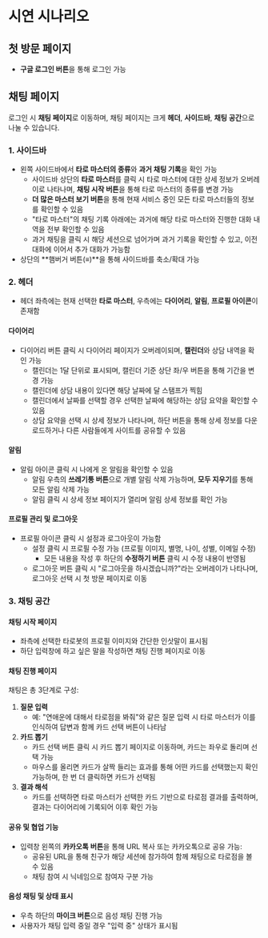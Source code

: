 # 시연 시나리오

## 첫 방문 페이지
- **구글 로그인 버튼**을 통해 로그인 가능

## 채팅 페이지
로그인 시 **채팅 페이지**로 이동하며, 채팅 페이지는 크게 **헤더**, **사이드바**, **채팅 공간**으로 나눌 수 있습니다.

### 1. 사이드바
- 왼쪽 사이드바에서 **타로 마스터의 종류**와 **과거 채팅 기록**을 확인 가능
  - 사이드바 상단의 **타로 마스터**를 클릭 시 타로 마스터에 대한 상세 정보가 오버레이로 나타나며, **채팅 시작 버튼**을 통해 타로 마스터의 종류를 변경 가능
  - **더 많은 마스터 보기 버튼**을 통해 현재 서비스 중인 모든 타로 마스터들의 정보를 확인할 수 있음
  - "타로 마스터"의 채팅 기록 아래에는 과거에 해당 타로 마스터와 진행한 대화 내역을 전부 확인할 수 있음
  - 과거 채팅을 클릭 시 해당 세션으로 넘어가며 과거 기록을 확인할 수 있고, 이전 대화에 이어서 추가 대화가 가능함
- 상단의 **햄버거 버튼(≡)**을 통해 사이드바를 축소/확대 가능

### 2. 헤더
- 헤더 좌측에는 현재 선택한 **타로 마스터**, 우측에는 **다이어리**, **알림**, **프로필 아이콘**이 존재함

#### 다이어리
- 다이어리 버튼 클릭 시 다이어리 페이지가 오버레이되며, **캘린더**와 상담 내역을 확인 가능
  - 캘린더는 1달 단위로 표시되며, 캘린더 기준 상단 좌/우 버튼을 통해 기간을 변경 가능
  - 캘린더에 상담 내용이 있다면 해당 날짜에 달 스탬프가 찍힘
  - 캘린더에서 날짜를 선택할 경우 선택한 날짜에 해당하는 상담 요약을 확인할 수 있음
  - 상담 요약을 선택 시 상세 정보가 나타나며, 하단 버튼을 통해 상세 정보를 다운로드하거나 다른 사람들에게 사이트를 공유할 수 있음

#### 알림
- 알림 아이콘 클릭 시 나에게 온 알림을 확인할 수 있음
  - 알림 우측의 **쓰레기통 버튼**으로 개별 알림 삭제 가능하며, **모두 지우기**를 통해 모든 알림 삭제 가능
  - 알림 클릭 시 상세 정보 페이지가 열리며 알림 상세 정보를 확인 가능

#### 프로필 관리 및 로그아웃
- 프로필 아이콘 클릭 시 설정과 로그아웃이 가능함
  - 설정 클릭 시 프로필 수정 가능 (프로필 이미지, 별명, 나이, 성별, 이메일 수정)
    - 모든 내용을 작성 후 하단의 **수정하기 버튼** 클릭 시 수정 내용이 반영됨
  - 로그아웃 버튼 클릭 시 "로그아웃을 하시겠습니까?"라는 오버레이가 나타나며, 로그아웃 선택 시 첫 방문 페이지로 이동

### 3. 채팅 공간
#### 채팅 시작 페이지
- 좌측에 선택한 타로봇의 프로필 이미지와 간단한 인삿말이 표시됨
- 하단 입력창에 하고 싶은 말을 작성하면 채팅 진행 페이지로 이동

#### 채팅 진행 페이지
채팅은 총 3단계로 구성:
1. **질문 입력**
   - 예: "연애운에 대해서 타로점을 봐줘"와 같은 질문 입력 시 타로 마스터가 이를 인식하여 답변과 함께 카드 선택 버튼이 나타남
2. **카드 뽑기**
   - 카드 선택 버튼 클릭 시 카드 뽑기 페이지로 이동하며, 카드는 좌우로 돌리며 선택 가능
   - 마우스를 올리면 카드가 살짝 들리는 효과를 통해 어떤 카드를 선택했는지 확인 가능하며, 한 번 더 클릭하면 카드가 선택됨
3. **결과 해석**
   - 카드를 선택하면 타로 마스터가 선택한 카드 기반으로 타로점 결과를 출력하며, 결과는 다이어리에 기록되어 이후 확인 가능

#### 공유 및 협업 기능
- 입력창 왼쪽의 **카카오톡 버튼**을 통해 URL 복사 또는 카카오톡으로 공유 가능:
  - 공유된 URL을 통해 친구가 해당 세션에 참가하여 함께 채팅으로 타로점을 볼 수 있음
  - 채팅 참여 시 닉네임으로 참여자 구분 가능

#### 음성 채팅 및 상태 표시
- 우측 하단의 **마이크 버튼**으로 음성 채팅 진행 가능
- 사용자가 채팅 입력 중일 경우 "입력 중" 상태가 표시됨
